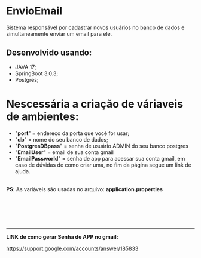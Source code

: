 # EnvioEmail

Sistema responsável por cadastrar novos usuários no banco de dados e simultaneamente enviar um email para ele.

## Desenvolvido usando:

- JAVA 17; 
- SpringBoot 3.0.3;
- Postgres;

# Nescessária a criação de váriaveis de ambientes:

- "<b>port</b>" = endereço da porta que você for usar; 
- "<b>db</b>" = nome do seu banco de dados;
- "<b>PostgresDBpass</b>" = senha de usuário ADMIN do seu banco postgres
- "<b>EmailUser</b>" = email de sua conta gmail
- "<b>EmailPassworld</b>" = senha de app para acessar sua conta gmail, em caso de dúvidas de como criar uma, no fim da página segue um link de ajuda. 
<br>
<b>PS</b>: As variáveis são usadas no arquivo: <b>application.properties</b>

<br><br><br><br><hr>
<b>LINK de como gerar Senha de APP no gmail: </b>

https://support.google.com/accounts/answer/185833
